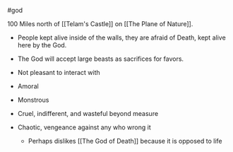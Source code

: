 #god 

100 Miles north of [[Telam's Castle]] on [[The Plane of Nature]].

- People kept alive inside of the walls, they are afraid of Death, kept alive here by the God.
- The God will accept large beasts as sacrifices for favors.

- Not pleasant to interact with
- Amoral
- Monstrous
- Cruel, indifferent, and wasteful beyond measure
- Chaotic, vengeance against any who wrong it
	- Perhaps dislikes [[The God of Death]] because it is opposed to life